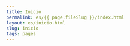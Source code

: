 ```yaml
---
title: Inicio
permalink: es/{{ page.fileSlug }}/index.html
layout: es/inicio.html
slug: inicio
tags: pages
---
```



